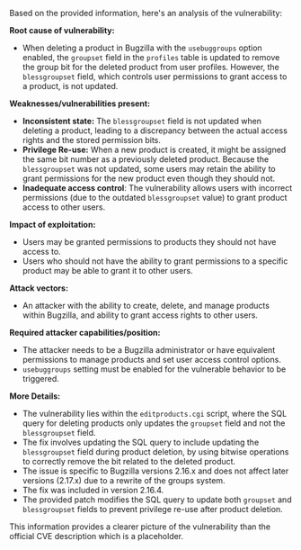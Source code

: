 Based on the provided information, here's an analysis of the vulnerability:

**Root cause of vulnerability:**
- When deleting a product in Bugzilla with the `usebuggroups` option enabled, the `groupset` field in the `profiles` table is updated to remove the group bit for the deleted product from user profiles. However, the `blessgroupset` field, which controls user permissions to grant access to a product, is not updated.

**Weaknesses/vulnerabilities present:**
- **Inconsistent state:** The `blessgroupset` field is not updated when deleting a product, leading to a discrepancy between the actual access rights and the stored permission bits.
- **Privilege Re-use:** When a new product is created, it might be assigned the same bit number as a previously deleted product. Because the `blessgroupset` was not updated, some users may retain the ability to grant permissions for the new product even though they should not.
- **Inadequate access control**: The vulnerability allows users with incorrect permissions (due to the outdated `blessgroupset` value) to grant product access to other users.

**Impact of exploitation:**
- Users may be granted permissions to products they should not have access to.
- Users who should not have the ability to grant permissions to a specific product may be able to grant it to other users.

**Attack vectors:**
- An attacker with the ability to create, delete, and manage products within Bugzilla, and ability to grant access rights to other users.

**Required attacker capabilities/position:**
- The attacker needs to be a Bugzilla administrator or have equivalent permissions to manage products and set user access control options.
- `usebuggroups` setting must be enabled for the vulnerable behavior to be triggered.

**More Details:**
- The vulnerability lies within the `editproducts.cgi` script, where the SQL query for deleting products only updates the `groupset` field and not the `blessgroupset` field.
- The fix involves updating the SQL query to include updating the `blessgroupset` field during product deletion, by using bitwise operations to correctly remove the bit related to the deleted product.
- The issue is specific to Bugzilla versions 2.16.x and does not affect later versions (2.17.x) due to a rewrite of the groups system.
- The fix was included in version 2.16.4.
- The provided patch modifies the SQL query to update both `groupset` and `blessgroupset` fields to prevent privilege re-use after product deletion.

This information provides a clearer picture of the vulnerability than the official CVE description which is a placeholder.
